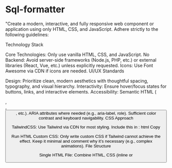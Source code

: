 # Sql-formatter


"Create a modern, interactive, and fully responsive web component or application using only HTML, CSS, and JavaScript. Adhere strictly to the following guidelines:

Technology Stack

Core Technologies: Only use vanilla HTML, CSS, and JavaScript.
No Backend: Avoid server-side frameworks (Node.js, PHP, etc.) or external libraries (React, Vue, etc.) unless explicitly requested.
Icons: Use Font Awesome via CDN if icons are needed.
UI/UX Standards

Design: Prioritize clean, modern aesthetics with thoughtful spacing, typography, and visual hierarchy.
Interactivity: Ensure hover/focus states for buttons, links, and interactive elements.
Accessibility:
Semantic HTML (<nav>, <section>, <button>, etc.).
ARIA attributes where needed (e.g., aria-label, role).
Sufficient color contrast and keyboard navigability.
CSS Approach

TailwindCSS: Use Tailwind via CDN for most styling. Include this in <head>:
html
Copy
<script src="https://cdn.tailwindcss.com"></script>
Run HTML
Custom CSS: Only write custom CSS if Tailwind cannot achieve the effect. Keep it minimal and comment why it’s necessary (e.g., complex animations).
File Structure

Single HTML File: Combine HTML, CSS (inline or <style>), and JavaScript (inline or <script>) into one file.
Exception: Only split files if the solution is complex (e.g., a multi-page demo).
Creativity & Uniqueness

Go beyond basic requirements. Add subtle animations, micro-interactions, or innovative layouts.
Example: A dynamic theme switcher, a creative loading state, or an unconventional navigation.
Responsiveness

Mobile-First: Design for small screens first, then scale up.
Testing: Ensure usability on all viewports (320px to 4K). Use Tailwind’s breakpoints (sm, md, lg).
Performance

Optimize Assets: Compress images (use SVGs where possible).
Lazy Loading: Defer non-critical JS or images.
Minimize Dependencies: Avoid unnecessary CDNs or scripts.
Output Format

Complete Code: Provide a ready-to-run HTML file with embedded CSS/JS.
